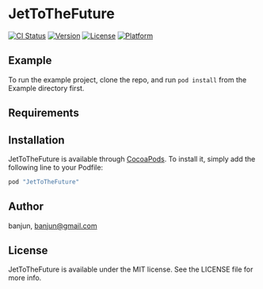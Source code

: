# JetToTheFuture

[![CI Status](http://img.shields.io/travis/banjun/JetToTheFuture.svg?style=flat)](https://travis-ci.org/banjun/JetToTheFuture)
[![Version](https://img.shields.io/cocoapods/v/JetToTheFuture.svg?style=flat)](http://cocoapods.org/pods/JetToTheFuture)
[![License](https://img.shields.io/cocoapods/l/JetToTheFuture.svg?style=flat)](http://cocoapods.org/pods/JetToTheFuture)
[![Platform](https://img.shields.io/cocoapods/p/JetToTheFuture.svg?style=flat)](http://cocoapods.org/pods/JetToTheFuture)

## Example

To run the example project, clone the repo, and run `pod install` from the Example directory first.

## Requirements

## Installation

JetToTheFuture is available through [CocoaPods](http://cocoapods.org). To install
it, simply add the following line to your Podfile:

```ruby
pod "JetToTheFuture"
```

## Author

banjun, banjun@gmail.com

## License

JetToTheFuture is available under the MIT license. See the LICENSE file for more info.
